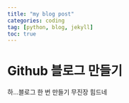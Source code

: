 ```yaml
---
title: "my blog post"
categories: coding
tag: [python, blog, jekyll]
toc: true
---
```

# Github 블로그 만들기
하...블로그 한 번 만들기 무진장 힘드네